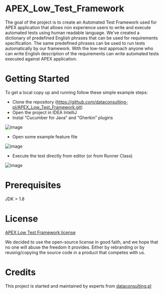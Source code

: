 # APEX_Low_Test_Framework

The goal of the project is to create an Automated Test Framework used for APEX application that allows non experience users to write and execute automated tests using human readable language. We’ve created a dictionary of predefined English phrases that can be used for requirements specification. The same predefined phrases can be used to run tests automatically by our framework. With the low-test approach anyone who can write English description of the requirements can write automated tests executed against APEX application. 

# Getting Started

To get a local copy up and running follow these simple example steps:
-	Clone the repository (https://github.com/dataconsulting-pl/APEX_Low_Test_Framework.git)
-	Open the project in IDEA IntelliJ
-	Instal “Cucumber for Java” and “Gherkin” plugins

![image](https://user-images.githubusercontent.com/109535056/191544408-e6f5dec2-6569-41f3-98f2-43b252f0e83a.png)

-	Open some example feature file

 ![image](https://user-images.githubusercontent.com/109535056/191546535-835ca7d7-c81a-4d85-bd52-8c5e8ce37c5d.png)


-	Execute the test directly from editor (or from Runner Class)

![image](https://user-images.githubusercontent.com/109535056/191544006-df952fc1-c7aa-42b8-a302-826c504deb1c.png)

 
# Prerequisites
JDK > 1.8

# License
[APEX Low Test Framework license](LICENSE.md)

We decided to use the open-source license in good faith, and we hope that no one will abuse the freedom it provides. Either by rebranding or by reusing/copying the source code in a product that competes with us.

# Credits
This project is started and maintained by experts from [dataconsulting.pl](https://datacons.co.uk)
